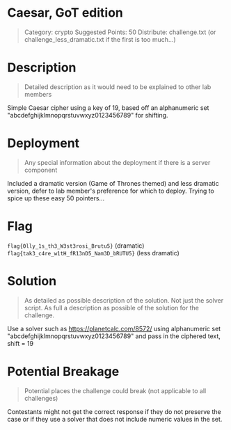 # Caesar, GoT edition

> Category: crypto
> Suggested Points: 50
> Distribute: challenge.txt (or challenge_less_dramatic.txt if the first is too much...)

# Description
> Detailed description as it would need to be explained to other lab members

Simple Caesar cipher using a key of 19, based off an alphanumeric set "abcdefghijklmnopqrstuvwxyz0123456789" for shifting.

# Deployment
> Any special information about the deployment if there is a server component

Included a dramatic version (Game of Thrones themed) and less dramatic version, defer to lab member's preference for which to deploy. Trying to spice up these easy 50 pointers...

# Flag

`flag{0lly_1s_th3_W3st3rosi_Brutu5}` (dramatic)
`flag{tak3_c4re_w1tH_fR13nD5_Nam3D_bRUTU5}` (less dramatic)

# Solution
> As detailed as possible description of the solution. Not just the solver script. As full a description as possible of the solution for the challenge.

Use a solver such as https://planetcalc.com/8572/ using alphanumeric set "abcdefghijklmnopqrstuvwxyz0123456789" and pass in the ciphered text, shift = 19


# Potential Breakage
> Potential places the challenge could break (not applicable to all challenges)

Contestants might not get the correct response if they do not preserve the case or if they use a solver that does not include numeric values in the set.
